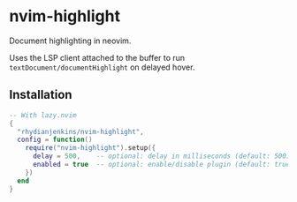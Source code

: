 # nvim-highlight

Document highlighting in neovim.

Uses the LSP client attached to the buffer to run `textDocument/documentHighlight` on delayed hover.

## Installation

```lua
-- With lazy.nvim
{
  "rhydianjenkins/nvim-highlight",
  config = function()
    require("nvim-highlight").setup({
      delay = 500,    -- optional: delay in milliseconds (default: 500)
      enabled = true  -- optional: enable/disable plugin (default: true)
    })
  end
}
```
